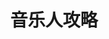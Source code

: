 ---
description: 音乐人圈内的消息，严肃的那种，不是主打八卦的。界面和内容都可以。只是这样类似windows开始按钮点击后向右推出主界面从而露出设置界面的框架真是烂大街了，做为音乐人的app也采用这种方式略显保守。
layout: post
results:
- primaryGenreName: Music
  version: '1.0'
  artworkUrl100: http://a1593.phobos.apple.com/us/r1000/106/Purple/v4/d4/21/54/d42154b0-71b7-f6d6-8b02-f735e0373983/mzl.rxbkzdio.png
  trackViewUrl: https://itunes.apple.com/cn/app/yin-le-ren-gong-e/id654656930?mt=8&uo=4
  artworkUrl60: http://a1684.phobos.apple.com/us/r1000/093/Purple/v4/d8/5b/81/d85b812d-71fd-cc73-b41b-75eab206616a/Icon.png
  userRatingCountForCurrentVersion: 7
  sellerName: MA jialong
  supportedDevices:
  - iPodTouchThirdGen
  - iPhone4S
  - iPadThirdGen4G
  - iPhone-3GS
  - iPadMini4G
  - iPad3G
  - iPodTouchFifthGen
  - iPadWifi
  - iPadFourthGen
  - iPad23G
  - iPhone4
  - iPodTouchourthGen
  - iPadThirdGen
  - iPad2Wifi
  - iPhone5
  - iPadFourthGen4G
  - iPadMini
  genres:
  - 音乐
  - 娱乐
  trackName: 音乐人攻略
  description: '音乐人攻略官方iOS应用


    音乐人攻略是国内领先音乐领域垂直媒体， 专注服务音乐行业，提供前沿行业动态，研究音乐类行销、演出、网络等领域。努力为音乐人、从业人员和音乐爱好者提供最有营养的资讯和攻略。



    行业动态：音乐领域的唱片公司、科技创业和重大事件的即时新闻推送。


    音乐攻略：涵盖音乐人创作、制作、演出、推广、经营等各方面的贴身攻略，还有大量成功音乐人的专访。


    音乐观点：对重大事件进行深度报道和全面剖析，找来大量行业领袖进行解析。


    推荐：推荐前沿实用的APP、工具、网站、推广创业等信息。


    希望成为音乐人、音乐产业从业者每天必看的垂直媒体！


    微博关注：@音乐人攻略

    微信账号：@音乐人攻略（微信号：MusicianGuide）


    投稿与联系：MGCN@gaiamagic.com'
  price: 0
  trackId: 654656930
  releaseDate: '2013-06-04T10:34:04Z'
  screenshotUrls:
  - http://a5.mzstatic.com/us/r1000/090/Purple2/v4/e9/14/2f/e9142f4f-5c7a-f0d6-8e38-1dfd7e52628a/mzl.himpvilx.1136x1136-75.jpg
  - http://a1.mzstatic.com/us/r1000/100/Purple2/v4/91/4c/ca/914cca30-6606-afc7-1106-6888e94123a0/mzl.qkzhfhqb.1136x1136-75.jpg
  - http://a1.mzstatic.com/us/r1000/065/Purple2/v4/9c/0c/a9/9c0ca908-c43a-d6c7-2427-0a5efc086355/mzl.slbogsog.1136x1136-75.jpg
  - http://a4.mzstatic.com/us/r1000/067/Purple2/v4/f5/3a/33/f53a336b-868f-fea6-0523-11b94c6861f0/mzl.tkeakoko.1136x1136-75.jpg
  artistViewUrl: https://itunes.apple.com/cn/artist/gaiamagic/id482491320?uo=4
  primaryGenreId: 6011
  userRatingCount: 7
  averageUserRatingForCurrentVersion: 5
  kind: software
  fileSizeBytes: '9117079'
  bundleId: com.GaiaMagic.MusicianGuide
  trackContentRating: 4+
  artistName: GaiaMagic
  trackCensoredName: 音乐人攻略
  isGameCenterEnabled: false
  contentAdvisoryRating: 4+
  languageCodesISO2A:
  - DA
  - EN
  - FR
  - ZH
  - ES
  - ZH
  averageUserRating: 5
  features: &a []
  wrapperType: software
  artworkUrl512: http://a1593.phobos.apple.com/us/r1000/106/Purple/v4/d4/21/54/d42154b0-71b7-f6d6-8b02-f735e0373983/mzl.rxbkzdio.png
  formattedPrice: 免费
  artistId: 482491320
  genreIds:
  - '6011'
  - '6016'
  currency: CNY
  ipadScreenshotUrls: *a
category: 音乐
tags: tag1
resultCount: 1
title: 音乐人攻略

---